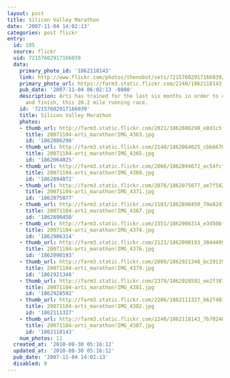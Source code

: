```yaml
---
layout: post
title: Silicon Valley Marathon
date: '2007-11-04 14:02:13'
categories: post flickr
entry:
  id: 105
  source: flickr
  uid: 72157602917166039
  data:
    primary_photo_id: '1862118143'
    link: http://www.flickr.com/photos/thenobot/sets/72157602917166039/
    primary_photo_url: https://farm3.static.flickr.com/2240/1862118143_7b70240f02_m.jpg
    pub_date: '2007-11-04 06:02:13 -0800'
    description: Arti has trained for the last six months in order to compete in,
      and finish, this 26.2 mile running race.
    id: '72157602917166039'
    title: Silicon Valley Marathon
    photos:
    - thumb_url: http://farm3.static.flickr.com/2021/1862886298_e8d1c5fa73_s.jpg
      title: 20071104-arti_marathon!IMG_4363.jpg
      id: '1862886298'
    - thumb_url: http://farm3.static.flickr.com/2140/1862064025_cbb6676fff_s.jpg
      title: 20071104-arti_marathon!IMG_4365.jpg
      id: '1862064025'
    - thumb_url: http://farm3.static.flickr.com/2066/1862894072_ec54fcf3ae_s.jpg
      title: 20071104-arti_marathon!IMG_4368.jpg
      id: '1862894072'
    - thumb_url: http://farm3.static.flickr.com/2078/1862075877_ae7f5829c0_s.jpg
      title: 20071104-arti_marathon!IMG_4371.jpg
      id: '1862075877'
    - thumb_url: http://farm3.static.flickr.com/2103/1862890450_79e82d18b0_s.jpg
      title: 20071104-arti_marathon!IMG_4367.jpg
      id: '1862890450'
    - thumb_url: http://farm3.static.flickr.com/2351/1862906314_e3d50bff21_s.jpg
      title: 20071104-arti_marathon!IMG_4374.jpg
      id: '1862906314'
    - thumb_url: http://farm3.static.flickr.com/2121/1862090193_384449921d_s.jpg
      title: 20071104-arti_marathon!IMG_4376.jpg
      id: '1862090193'
    - thumb_url: http://farm3.static.flickr.com/2009/1862921348_bc29135005_s.jpg
      title: 20071104-arti_marathon!IMG_4379.jpg
      id: '1862921348'
    - thumb_url: http://farm3.static.flickr.com/2379/1862928592_ee2f387c10_s.jpg
      title: 20071104-arti_marathon!IMG_4381.jpg
      id: '1862928592'
    - thumb_url: http://farm3.static.flickr.com/2206/1862111327_b62f40166b_s.jpg
      title: 20071104-arti_marathon!IMG_4382.jpg
      id: '1862111327'
    - thumb_url: http://farm3.static.flickr.com/2240/1862118143_7b70240f02_s.jpg
      title: 20071104-arti_marathon!IMG_4387.jpg
      id: '1862118143'
    num_photos: 11
  created_at: '2010-08-30 05:16:12'
  updated_at: '2010-08-30 05:16:12'
  pub_date: '2007-11-04 14:02:13'
  disabled: 0
---
```

